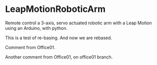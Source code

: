 # LeapMotionRoboticArm
Remote control a 3-axis, servo actuated robotic arm with a Leap Motion using an Arduino, with python.

This is a test of re-basing. And now we are rebased.

Comment from Office01.

Another comment from Office01, on office01 branch.